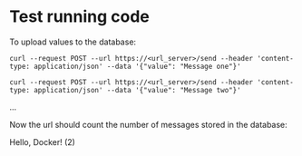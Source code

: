 # Test running code

To upload values to the database:

`curl --request POST --url https://<url_server>/send --header 'content-type: application/json' --data '{"value": "Message one"}'`

`curl --request POST --url https://<url_server>/send --header 'content-type: application/json' --data '{"value": "Message two"}'`

   ...

Now the url should count the number of messages stored in the database:

Hello, Docker! (2) 

